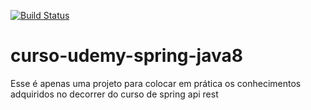 [![Build Status](https://travis-ci.org/mcqueide/curso-udemy-spring-java8.svg?branch=master)](https://travis-ci.org/mcqueide/curso-udemy-spring-java8)

# curso-udemy-spring-java8
Esse é apenas uma projeto para colocar em prática os conhecimentos adquiridos no decorrer do curso de spring api rest
